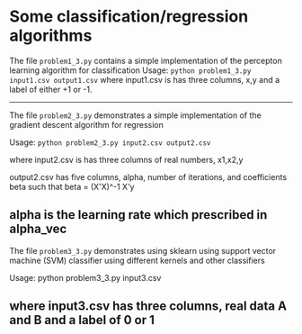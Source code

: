 # **Some classification/regression algorithms** 

The file `problem1_3.py` contains a simple implementation of the percepton learning algorithm for classification
Usage: `python problem1_3.py input1.csv output1.csv`
where input1.csv is has three columns, x,y and a label of either +1 or -1.

---
The file `problem2_3.py` demonstrates a simple implementation of the 
gradient descent algorithm for regression

Usage: `python problem2_3.py input2.csv output2.csv`

where input2.csv is has three columns of real numbers, x1,x2,y

output2.csv has five columns, alpha, number of iterations, and coefficients
beta such that beta = (X'X)^-1 X'y

alpha is the learning rate which prescribed in alpha_vec
---

The file `problem3_3.py` demonstrates using sklearn using support vector machine (SVM) 
classifier using different kernels and other classifiers

Usage: python problem3_3.py input3.csv 

where input3.csv has three columns, real data A and B and a label of 0 or 1
---






